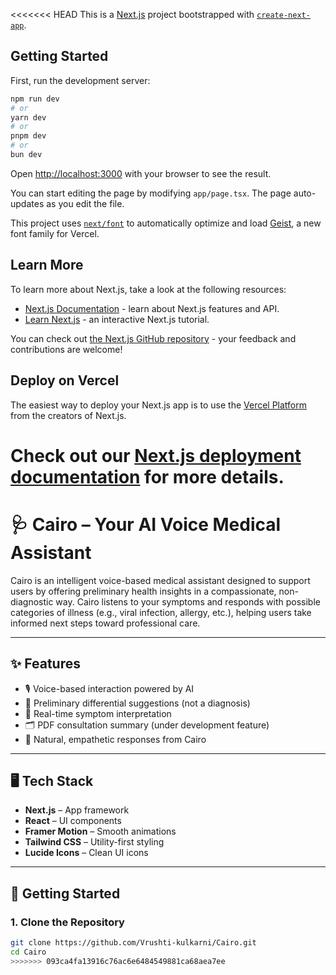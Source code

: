 <<<<<<< HEAD
This is a [Next.js](https://nextjs.org) project bootstrapped with [`create-next-app`](https://nextjs.org/docs/app/api-reference/cli/create-next-app).

## Getting Started

First, run the development server:

```bash
npm run dev
# or
yarn dev
# or
pnpm dev
# or
bun dev
```

Open [http://localhost:3000](http://localhost:3000) with your browser to see the result.

You can start editing the page by modifying `app/page.tsx`. The page auto-updates as you edit the file.

This project uses [`next/font`](https://nextjs.org/docs/app/building-your-application/optimizing/fonts) to automatically optimize and load [Geist](https://vercel.com/font), a new font family for Vercel.

## Learn More

To learn more about Next.js, take a look at the following resources:

- [Next.js Documentation](https://nextjs.org/docs) - learn about Next.js features and API.
- [Learn Next.js](https://nextjs.org/learn) - an interactive Next.js tutorial.

You can check out [the Next.js GitHub repository](https://github.com/vercel/next.js) - your feedback and contributions are welcome!

## Deploy on Vercel

The easiest way to deploy your Next.js app is to use the [Vercel Platform](https://vercel.com/new?utm_medium=default-template&filter=next.js&utm_source=create-next-app&utm_campaign=create-next-app-readme) from the creators of Next.js.

Check out our [Next.js deployment documentation](https://nextjs.org/docs/app/building-your-application/deploying) for more details.
=======
# 🩺 Cairo – Your AI Voice Medical Assistant

Cairo is an intelligent voice-based medical assistant designed to support users by offering preliminary health insights in a compassionate, non-diagnostic way. Cairo listens to your symptoms and responds with possible categories of illness (e.g., viral infection, allergy, etc.), helping users take informed next steps toward professional care.

---

## ✨ Features

- 🎙️ Voice-based interaction powered by AI
- 🤖 Preliminary differential suggestions (not a diagnosis)
- 🧠 Real-time symptom interpretation
- 🗂️ PDF consultation summary (under development feature)
- 💬 Natural, empathetic responses from Cairo
---

## 🖥️ Tech Stack

- **Next.js** – App framework
- **React** – UI components
- **Framer Motion** – Smooth animations
- **Tailwind CSS** – Utility-first styling
- **Lucide Icons** – Clean UI icons

---

## 🚀 Getting Started

### 1. Clone the Repository

```bash
git clone https://github.com/Vrushti-kulkarni/Cairo.git
cd Cairo
>>>>>>> 093ca4fa13916c76ac6e6484549881ca68aea7ee
